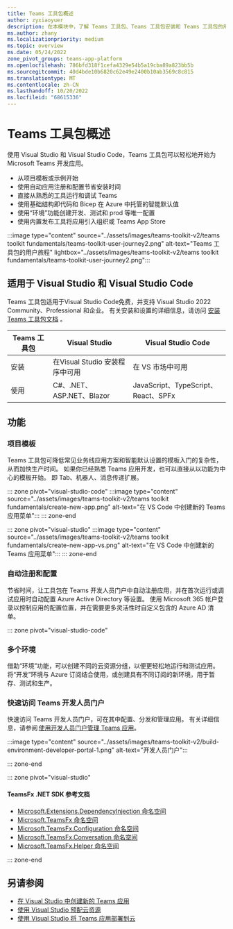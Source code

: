 ```yaml
---
title: Teams 工具包概述
author: zyxiaoyuer
description: 在本模块中，了解 Teams 工具包、Teams 工具包安装和 Teams 工具包的用户旅程
ms.author: zhany
ms.localizationpriority: medium
ms.topic: overview
ms.date: 05/24/2022
zone_pivot_groups: teams-app-platform
ms.openlocfilehash: 786bfd318f1cefa4329e54b5a19cba89a823bb5b
ms.sourcegitcommit: 40d4bde10b6820c62e49e2400b10ab3569c8c815
ms.translationtype: MT
ms.contentlocale: zh-CN
ms.lasthandoff: 10/20/2022
ms.locfileid: "68615336"
---
```

# <a name="teams-toolkit-overview"></a>Teams 工具包概述

使用 Visual Studio 和 Visual Studio Code，Teams 工具包可以轻松地开始为 Microsoft Teams 开发应用。

* 从项目模板或示例开始
* 使用自动应用注册和配置节省安装时间
* 直接从熟悉的工具运行和调试 Teams
* 使用基础结构即代码和 Bicep 在 Azure 中托管的智能默认值
* 使用“环境”功能创建开发、测试和 prod 等唯一配置
* 使用内置发布工具将应用引入组织或 Teams App Store

:::image type="content" source="../assets/images/teams-toolkit-v2/teams toolkit fundamentals/teams-toolkit-user-journey2.png" alt-text="Teams 工具包的用户旅程" lightbox="../assets/images/teams-toolkit-v2/teams toolkit fundamentals/teams-toolkit-user-journey2.png":::

## <a name="available-for-visual-studio-and-visual-studio-code"></a>适用于 Visual Studio 和 Visual Studio Code

Teams 工具包适用于Visual Studio Code免费，并支持 Visual Studio 2022 Community、Professional 和企业。 有关安装和设置的详细信息，请访问 [安装 Teams 工具包文档](./install-Teams-Toolkit.md) 。

| Teams 工具包 | Visual Studio | Visual Studio Code |
| - | ------------- | ------------------ |
| 安装 | 在Visual Studio 安装程序中可用 | 在 VS 市场中可用 |
| 使用 | C#、.NET、ASP.NET、Blazor | JavaScript、TypeScript、React、SPFx |

## <a name="features"></a>功能

### <a name="project-templates"></a>项目模板

Teams 工具包可降低常见业务线应用方案和智能默认设置的模板入门的复杂性，从而加快生产时间。 如果你已经熟悉 Teams 应用开发，也可以直接从以功能为中心的模板开始。 即 Tab、机器人、消息传递扩展。

::: zone pivot="visual-studio-code"
:::image type="content" source="../assets/images/teams-toolkit-v2/teams toolkit fundamentals/create-new-app.png" alt-text="在 VS Code 中创建新的 Teams 应用菜单":::
::: zone-end

::: zone pivot="visual-studio"
:::image type="content" source="../assets/images/teams-toolkit-v2/teams toolkit fundamentals/create-new-app-vs.png" alt-text="在 VS Code 中创建新的 Teams 应用菜单":::
::: zone-end

### <a name="automatic-registration-and-configuration"></a>自动注册和配置

节省时间，让工具包在 Teams 开发人员门户中自动注册应用，并在首次运行或调试应用时自动配置 Azure Active Directory 等设置。 使用 Microsoft 365 帐户登录以控制应用的配置位置，并在需要更多灵活性时自定义包含的 Azure AD 清单。

::: zone pivot="visual-studio-code"

### <a name="multiple-environments"></a>多个环境

借助“环境”功能，可以创建不同的云资源分组，以便更轻松地运行和测试应用。 将“开发”环境与 Azure 订阅结合使用，或创建具有不同订阅的新环境，用于暂存、测试和生产。

### <a name="quick-access-to-teams-developer-portal"></a>快速访问 Teams 开发人员门户

快速访问 Teams 开发人员门户，可在其中配置、分发和管理应用。 有关详细信息，请参阅 [使用开发人员门户管理 Teams 应用](../concepts/build-and-test/manage-your-apps-in-developer-portal.md)。

:::image type="content" source="../assets/images/teams-toolkit-v2/build-environment-developer-portal-1.png" alt-text="开发人员门户":::

::: zone-end

::: zone pivot="visual-studio"

#### <a name="teamsfx-net-sdk-reference-docs"></a>TeamsFx .NET SDK 参考文档

* [Microsoft.Extensions.DependencyInjection 命名空间](/../dotnet/api/Microsoft.Extensions.DependencyInjection)
* [Microsoft.TeamsFx 命名空间](/../dotnet/api/Microsoft.TeamsFx)
* [Microsoft.TeamsFx.Configuration 命名空间](/../dotnet/api/Microsoft.TeamsFx.Configuration)
* [Microsoft.TeamsFx.Conversation 命名空间](/../dotnet/api/Microsoft.TeamsFx.Conversation)
* [Microsoft.TeamsFx.Helper 命名空间](/../dotnet/api/Microsoft.TeamsFx.Helper)

::: zone-end

## <a name="see-also"></a>另请参阅

* [在 Visual Studio 中创建新的 Teams 应用](create-new-teams-app-for-Visual-Studio.md)
* [使用 Visual Studio 预配云资源](provision-cloud-resources.md)
* [使用 Visual Studio 将 Teams 应用部署到云](deploy-teams-app.md)
